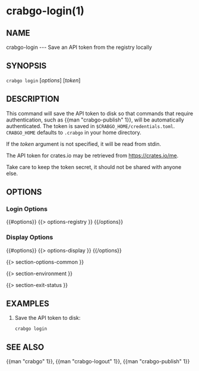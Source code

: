 # crabgo-login(1)

## NAME

crabgo-login --- Save an API token from the registry locally

## SYNOPSIS

`crabgo login` [_options_] [_token_]

## DESCRIPTION

This command will save the API token to disk so that commands that require
authentication, such as {{man "crabgo-publish" 1}}, will be automatically
authenticated. The token is saved in `$CRABGO_HOME/credentials.toml`. `CRABGO_HOME`
defaults to `.crabgo` in your home directory.

If the _token_ argument is not specified, it will be read from stdin.

The API token for crates.io may be retrieved from <https://crates.io/me>.

Take care to keep the token secret, it should not be shared with anyone else.

## OPTIONS

### Login Options

{{#options}}
{{> options-registry }}
{{/options}}

### Display Options

{{#options}}
{{> options-display }}
{{/options}}

{{> section-options-common }}

{{> section-environment }}

{{> section-exit-status }}

## EXAMPLES

1. Save the API token to disk:

       crabgo login

## SEE ALSO
{{man "crabgo" 1}}, {{man "crabgo-logout" 1}}, {{man "crabgo-publish" 1}}
